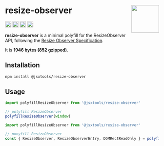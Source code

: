 # resize-observer [<img src="https://avatars.githubusercontent.com/u/52989093" alt="" width="90" height="90" align="right">][frontend]

[<img alt="npm version" src="https://img.shields.io/npm/v/@jsxtools/resize-observer.svg" height="20">](https://www.npmjs.com/package/@jsxtools/resize-observer)
[<img alt="build status" src="https://img.shields.io/travis/jsxtools/frontend/master.svg" height="20">](https://travis-ci.org/jsxtools/frontend/resize-observer)
[<img alt="issue tracker" src="https://img.shields.io/github/issues/jsxtools/frontend/resize-observer.svg" height="20">](https://github.com/jsxtools/frontend/issues?q=is:issue+is:open+label:resize-observer)
[<img alt="pull requests" src="https://img.shields.io/github/issues-pr/jsxtools/frontend/resize-observer.svg" height="20">](https://github.com/jsxtools/frontend/pulls?q=is:pr+is:open+label:resize-observer)

**resize-observer** is a minimal polyfill for the ResizeObserver API, following the [Resize Observer Specification].

It is <strong size>1946 bytes (852 gzipped)</strong>.

## Installation

```sh
npm install @jsxtools/resize-observer
```

## Usage

```js
import polyfillResizeObserver from '@jsxtools/resize-observer'

// polyfill ResizeObserver
polyfillResizeObserver(window)
```

```js
import polyfillResizeObserver from '@jsxtools/resize-observer'

// ponyfill ResizeObserver
const { ResizeObserver, ResizeObserverEntry, DOMRectReadOnly } = polyfillResizeObserver({})
```

[frontend]: https://github.com/jsxtools/frontend
[Resize Observer Specification]: https://www.w3.org/TR/resize-observer/